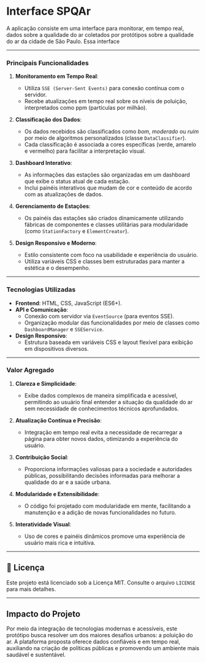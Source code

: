 # Interface SPQAr
A aplicação consiste em uma interface para monitorar, em tempo real, dados sobre a qualidade do ar coletados por protótipos sobre a qualidade do ar da cidade de São Paulo. Essa interface

---

### **Principais Funcionalidades**
1. **Monitoramento em Tempo Real**:
   - Utiliza `SSE (Server-Sent Events)` para conexão contínua com o servidor.
   - Recebe atualizações em tempo real sobre os níveis de poluição, interpretados como ppm (partículas por milhão).

2. **Classificação dos Dados**:
   - Os dados recebidos são classificados como *bom*, *moderado* ou *ruim* por meio de algoritmos personalizados (classe `DataClassifier`).
   - Cada classificação é associada a cores específicas (verde, amarelo e vermelho) para facilitar a interpretação visual.

3. **Dashboard Interativo**:
   - As informações das estações são organizadas em um dashboard que exibe o status atual de cada estação.
   - Inclui painéis interativos que mudam de cor e conteúdo de acordo com as atualizações de dados.

4. **Gerenciamento de Estações**:
   - Os painéis das estações são criados dinamicamente utilizando fábricas de componentes e classes utilitárias para modularidade (como `StationFactory` e `ElementCreator`).

5. **Design Responsivo e Moderno**:
   - Estilo consistente com foco na usabilidade e experiência do usuário.
   - Utiliza variáveis CSS e classes bem estruturadas para manter a estética e o desempenho.

---

### **Tecnologias Utilizadas**
- **Frontend**: HTML, CSS, JavaScript (ES6+).
- **API e Comunicação**:
  - Conexão com servidor via `EventSource` (para eventos SSE).
  - Organização modular das funcionalidades por meio de classes como `DashboardManager` e `SSEService`.
- **Design Responsivo**:
  - Estrutura baseada em variáveis CSS e layout flexível para exibição em dispositivos diversos.

---

### **Valor Agregado**
1. **Clareza e Simplicidade**:
   - Exibe dados complexos de maneira simplificada e acessível, permitindo ao usuário final entender a situação da qualidade do ar sem necessidade de conhecimentos técnicos aprofundados.

2. **Atualização Contínua e Precisão**:
   - Integração em tempo real evita a necessidade de recarregar a página para obter novos dados, otimizando a experiência do usuário.

3. **Contribuição Social**:
   - Proporciona informações valiosas para a sociedade e autoridades públicas, possibilitando decisões informadas para melhorar a qualidade do ar e a saúde urbana.

4. **Modularidade e Extensibilidade**:
   - O código foi projetado com modularidade em mente, facilitando a manutenção e a adição de novas funcionalidades no futuro.

5. **Interatividade Visual**:
   - Uso de cores e painéis dinâmicos promove uma experiência de usuário mais rica e intuitiva.

---

## 📄 Licença

Este projeto está licenciado sob a Licença MIT. Consulte o arquivo `LICENSE` para mais detalhes.

---

## Impacto do Projeto

Por meio da integração de tecnologias modernas e acessíveis, este protótipo busca resolver um dos maiores desafios urbanos: a poluição do ar. A plataforma proposta oferece dados confiáveis e em tempo real, auxiliando na criação de políticas públicas e promovendo um ambiente mais saudável e sustentável.

